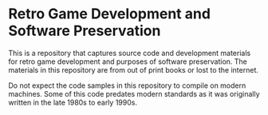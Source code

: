 # Retro Game Development and Software Preservation

This is a repository that captures source code and development materials for
retro game development and purposes of software preservation. The materials
in this repository are from out of print books or lost to the internet.

Do not expect the code samples in this repository to compile on modern
machines. Some of this code predates modern standards as it was originally
written in the late 1980s to early 1990s.



